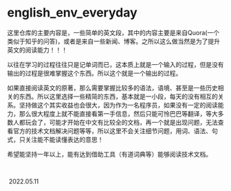 # english_env_everyday



​	这里仓库的主要内容是，一些简单的英文段，其中的内容主要是来自Quora(一个类似于知乎的问答)，或者是来自一些新闻、博客。之所以这么做当然是为了提升英文的阅读能力！！！

​	以往在学习的过程往往只是记单词而已，这本质上就是一个输入的过程，但是没有输出的过程是很难掌握这个东西。所以这个就是一个输出的过程。

​	如果直接阅读英文的原著，那么需要掌握比较多的语法，语境、甚至是一些历史相关的东西。所以这里选择一些精简的东西，基本就是一小段，每天的没有相互的关系。坚持做这个其实收益也会很大，因为作为一名程序员，如果没有一定的阅读能力，那么很大程度上就不能直接看第一手信息，然后只能可怜巴巴等翻译，等大多数人都玩会了，可能才开始在中文有比较全的文档，再一个就是出现问题，无法查看官方的技术文档解决问题等等，所以这里不会关注细节问题，用词、语法、句式，只关注能不能读懂表达的意思！

​	希望能坚持一年以上，能有达到借助工具（有道词典等）能够阅读技术文档。

​	

​	2022.05.11



​					
